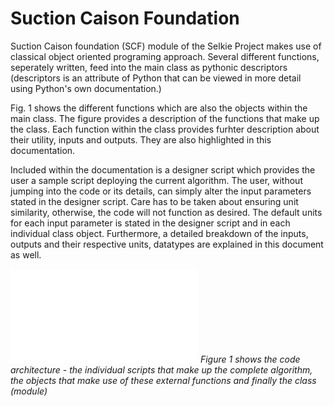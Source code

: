 # Suction Caison Foundation
Suction Caison foundation (SCF) module of the Selkie Project makes use of classical object oriented programing approach. Several different functions, seperately written, feed into the main class as pythonic descriptors (descriptors is an attribute of Python that can be viewed in more detail using Python's own documentation.)

Fig. 1 shows the different functions which are also the objects within the main class. The figure provides a description of the functions that make up the class. Each function within the class provides furhter description about their utility, inputs and outputs. They are also highlighted in this documentation.

Included within the documentation is a designer script which provides the user a sample script deploying the current algorithm. The user, without jumping into the code or its details, can simply alter the input parameters stated in the designer script. Care has to be taken about ensuring unit similarity, otherwise, the code will not function as desired. The default units for each input parameter is stated in the designer script and in each individual class object. Furthermore, a detailed breakdown of the inputs, outputs and their respective units, datatypes are explained in this document as well.


![](images/work_flow.pdf)
*Figure 1 shows the code architecture - the individual scripts that make up the complete algorithm, the objects that make use of these external functions and finally the class (module)*




